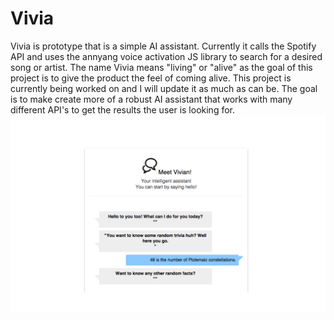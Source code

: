 # Vivia
Vivia is prototype that is a simple AI assistant. Currently it calls the Spotify API and uses the annyang voice activation JS library to search for a desired song or artist. The name Vivia means "living" or "alive" as the goal of this project is to give the product the feel of coming alive. This project is currently being worked on and I will update it as much as can be. The goal is to make create more of a robust AI assistant that works with many different API's to get the results the user is looking for. 
  ![](https://github.com/cponeill/Vivia/blob/master/public/images/Vivian.jpg)
